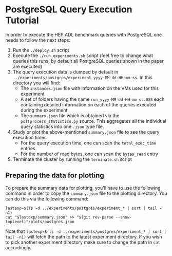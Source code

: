 # PostgreSQL Query Execution Tutorial

In order to execute the HEP ADL benchmark queries with PostgreSQL one needs to follow the next steps:

1. Run the `./deploy.sh` script
1. Execute the `./run_experiments.sh` script (feel free to change what queries this runs; by default all PostgreSQL queries shown in the paper are executed)
1. The query execution data is dumped by default in `../experiments/postgres/experiment_yyyy-MM-dd-HH-mm-ss`. In this directory you will find:
    * The `instances.json` file with information on the VMs used for this experiment
    * A set of folders having the name `run_yyyy-MM-dd-HH-mm-ss.SSS` each containing detailed information on each of the queries executed during the experiment 
    * The `summary.json` file which is obtained via the `postprocess_statistics.py` source. This aggregates all the individual query statistics into one `.json` type file. 
1. Study or plot the above-mentioned  `summary.json` file to see the query execution times
    * For the query execution time, one can scan the `total_exec_time` entries
    * For the number of read bytes, one can scan the `bytes_read` entry 
1. Terminate the cluster by running the `terminate.sh` script

## Preparing the data for plotting

To prepare the summary data for plotting, you'll have to use the following command in order to copy the `summary.json` file to the plotting directory. You can do this via the following command:

```
lastexp=$(ls -d ../experiments/postgres/experiment_* | sort | tail -n1)
cat "$lastexp/summary.json" >> "$(git rev-parse --show-toplevel)"/plots/postgres.json
```

Note that `lastexp=$(ls -d ../experiments/postgres/experiment_* | sort | tail -n1)` will fetch the path to the latest experiment directory. If you wish to pick another experiment directory make sure to change the path in `cat` accordingly.
